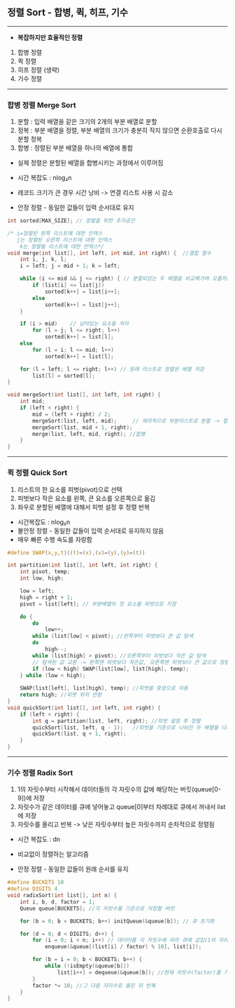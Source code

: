 ## 정렬 Sort - 합병, 퀵, 히프, 기수

---

- **복잡하지만 효율적인 정렬**

1. 합병 정렬
2. 퀵 정렬
3. 히프 정렬 (생략)
4. 기수 정렬
---

### 합병 정렬 Merge Sort

1. 분할 : 입력 배열을 같은 크기의 2개의 부분 배열로 분할
1. 정복 : 부분 배열을 정렬, 부분 배열의 크기가 충분히 작지 않으면 순환호출로 다시 분할 정복
1. 합병 : 정렬된 부분 배열을 하나의 배열에 통합

- 실제 정렬은 분할된 배열을 합병시키는 과정에서 이루어짐
  
- 시간 복잡도 : nlog₂n
  
- 레코드 크기가 큰 경우 시간 낭비 -> 연결 리스트 사용 시 감소

- 안정 정렬 - 동일한 값들이 입력 순서대로 유지

```c
int sorted[MAX_SIZE]; // 정렬을 위한 추가공간

/* i=정렬된 왼쪽 리스트에 대한 인덱스
   j는 정렬된 오른쪽 리스트에 대한 인덱스
    k는 정렬될 리스트에 대한 인덱스*/
void merge(int list[], int left, int mid, int right) {  //결합 함수
    int i, j, k, l;
    i = left; j = mid + 1; k = left;

    while (i <= mid && j <= right) { // 분할되있는 두 배열을 비교해가며 오름차순으로 결합
        if (list[i] <= list[j])
            sorted[k++] = list[i++];
        else
            sorted[k++] = list[j++];
    }

    if (i > mid)    // 남아있는 요소들 처리
        for (l = j; l <= right; l++)
            sorted[k++] = list[l];
    else
        for (l = i; l <= mid; l++)
            sorted[k++] = list[l];

    for (l = left; l <= right; l++) // 원래 리스트로 정렬된 배열 저장
        list[l] = sorted[l];
}

void mergeSort(int list[], int left, int right) {
    int mid;
    if (left < right) {
        mid = (left + right) / 2;
        mergeSort(list, left, mid);     // 재귀적으로 부분리스트로 분할 -> 합병
        mergeSort(list, mid + 1, right); 
        merge(list, left, mid, right); //합병
    }
}
```

---

### 퀵 정렬 Quick Sort

1. 리스트의 한 요소를 피벗(pivot)으로 선택
2. 피벗보다 작은 요소를 왼쪽, 큰 요소를 오른쪽으로 옮김
3. 좌우로 분할된 배열에 대해서 피벗 설정 후 정렬 반복

- 시간복잡도 : nlog₂n
- 불안정 정렬 - 동일한 값들이 입력 순서대로 유지하지 않음
- 매우 빠른 수행 속도를 자랑함

```c
#define SWAP(x,y,t)((t)=(x),(x)=(y),(y)=(t))

int partition(int list[], int left, int right) {
	int pivot, temp;
	int low, high;

	low = left;
	high = right + 1;
	pivot = list[left]; // 부분배열의 첫 요소를 피벗으로 지정

	do {
		do
			low++;
		while (list[low] < pivot); //왼쪽부터 피벗보다 큰 값 탐색
		do
			high--;
		while (list[high] > pivot); //오른쪽부터 피벗보다 작은 값 탐색
		// 탐색된 값 교환 -> 왼쪽엔 피벗보다 작은값, 오른쪽엔 피벗보다 큰 값으로 정렬됨
		if (low < high) SWAP(list[low], list[high], temp); 
	} while (low < high);
	
	SWAP(list[left], list[high], temp); //피벗을 중앙으로 이동
	return high; //피벗 위치 반환
}
void quickSort(int list[], int left, int right) {
	if (left < right) {
		int q = partition(list, left, right); //피벗 설정 후 정렬
		quickSort(list, left, q - 1);	//피벗을 기준으로 나눠진 두 배열을 다시 퀵정렬
		quickSort(list, q + 1, right);
	}
}
```





---

### 기수 정렬 Radix Sort

1. 1의 자릿수부터 시작해서 데이터들의 각 자릿수의 값에 해당하는 버킷(queue[0-9])에 저장
1. 자릿수가 같은 데이터를 큐에 넣어놓고 queue[0]부터 차례대로 큐에서 꺼내서 list에 저장
1. 자릿수를 올리고 반복 -> 낮은 자릿수부터 높은 자릿수까지 순차적으로 정렬됨

- 시간 복잡도 : dn

- 비교없이 정렬하는 알고리즘

- 안정 정렬 - 동일한 값들이 원래 순서를 유지

```c
#define BUCKETS 10
#define DIGITS 4
void radixSort(int list[], int n) {
	int i, b, d, factor = 1;
	Queue queue[BUCKETS]; //각 자릿수를 기준으로 저장할 버킷

	for (b = 0; b < BUCKETS; b++) initQueue(&queue[b]); // 큐 초기화

	for (d = 0; d < DIGITS; d++) { 
		for (i = 0; i < n; i++)	// 데이터를 각 자릿수에 따라 큐에 삽입(1의 자리부터 시작)
			enqueue(&queue[(list[i] / factor) % 10], list[i]);

		for (b = i = 0; b < BUCKETS; b++) {
			while (!isEmpty(&queue[b]))
				list[i++] = dequeue(&queue[b]); //현재 자릿수(factor)를 기준으로 정렬된 리스트
		}
		factor *= 10; //그 다음 자리수로 올린 뒤 반복
	}
}
```
